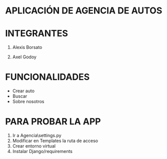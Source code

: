 # APLICACIÓN DE AGENCIA DE AUTOS

# INTEGRANTES

1. Alexis Borsato

2. Axel Godoy

# FUNCIONALIDADES

- Crear auto
- Buscar
- Sobre nosotros

# PARA PROBAR LA APP
1. Ir a Agencia\settings.py
2. Modificar en Templates la ruta de acceso
3. Crear entorno virtual
4. Instalar Django/requirements
